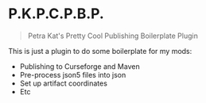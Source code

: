 # P.K.P.C.P.B.P.

> Petra Kat's Pretty Cool Publishing Boilerplate Plugin

This is just a plugin to do some boilerplate for my mods:
- Publishing to Curseforge and Maven
- Pre-process json5 files into json
- Set up artifact coordinates
- Etc
 